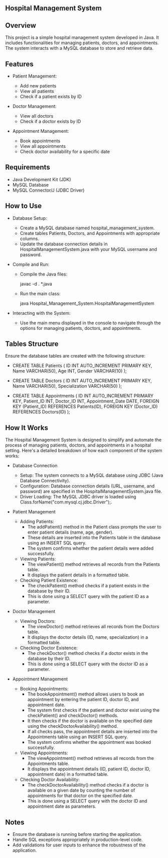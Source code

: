 Hospital Management System
--------------------------

Overview
--------
This project is a simple hospital management system developed in Java. It includes functionalities for managing patients, doctors, and appointments. The system interacts with a MySQL database to store and retrieve data.

Features
--------
- Patient Management:
  - Add new patients
  - View all patients
  - Check if a patient exists by ID

- Doctor Management:
  - View all doctors
  - Check if a doctor exists by ID

- Appointment Management:
  - Book appointments
  - View all appointments
  - Check doctor availability for a specific date

Requirements
------------
- Java Development Kit (JDK)
- MySQL Database
- MySQL Connector/J (JDBC Driver)

How to Use
----------
- Database Setup:
  - Create a MySQL database named hospital_management_system.
  - Create tables Patients, Doctors, and Appointments with appropriate columns.
  - Update the database connection details in HospitalManagementSystem.java with your MySQL username and password.

- Compile and Run:
  - Compile the Java files:

    javac -d . *.java
  - Run the main class:

    java Hospital_Management_System.HospitalManagementSystem

- Interacting with the System:
  - Use the main menu displayed in the console to navigate through the options for managing patients, doctors, and appointments.

Tables Structure
----------------
Ensure the database tables are created with the following structure:

- CREATE TABLE Patients (
    ID INT AUTO_INCREMENT PRIMARY KEY,
    Name VARCHAR(50),
    Age INT,
    Gender VARCHAR(10)
);

- CREATE TABLE Doctors (
    ID INT AUTO_INCREMENT PRIMARY KEY,
    Name VARCHAR(50),
    Specialization VARCHAR(50)
);

- CREATE TABLE Appointments (
    ID INT AUTO_INCREMENT PRIMARY KEY,
    Patient_ID INT,
    Doctor_ID INT,
    Appointment_Date DATE,
    FOREIGN KEY (Patient_ID) REFERENCES Patients(ID),
    FOREIGN KEY (Doctor_ID) REFERENCES Doctors(ID)
);

How It Works
------------
The Hospital Management System is designed to simplify and automate the process of managing patients, doctors, and appointments in a hospital setting. Here's a detailed breakdown of how each component of the system works:

- Database Connection
  - Setup: The system connects to a MySQL database using JDBC (Java Database Connectivity).
  - Configuration: Database connection details (URL, username, and password) are specified in the HospitalManagementSystem.java file.
  - Driver Loading: The MySQL JDBC driver is loaded using Class.forName("com.mysql.cj.jdbc.Driver");.

- Patient Management
  - Adding Patients:
    - The addPatient() method in the Patient class prompts the user to enter patient details (name, age, gender).
    - These details are inserted into the Patients table in the database using an INSERT SQL query.
    - The system confirms whether the patient details were added successfully.
  - Viewing Patients:
    - The viewPatient() method retrieves all records from the Patients table.
    - It displays the patient details in a formatted table.
  - Checking Patient Existence:
    - The checkPatient() method checks if a patient exists in the database by their ID.
    - This is done using a SELECT query with the patient ID as a parameter.

- Doctor Management
  - Viewing Doctors:
    - The viewDoctor() method retrieves all records from the Doctors table.
    - It displays the doctor details (ID, name, specialization) in a formatted table.
  - Checking Doctor Existence:
    - The checkDoctor() method checks if a doctor exists in the database by their ID.
    - This is done using a SELECT query with the doctor ID as a parameter.

- Appointment Management
  - Booking Appointments:
    - The bookAppointment() method allows users to book an appointment by entering the patient ID, doctor ID, and appointment date.
    - The system first checks if the patient and doctor exist using the checkPatient() and checkDoctor() methods.
    - It then checks if the doctor is available on the specified date using the checkDoctorAvailability() method.
    - If all checks pass, the appointment details are inserted into the Appointments table using an INSERT SQL query.
    - The system confirms whether the appointment was booked successfully.
  - Viewing Appointments:
    - The viewAppointment() method retrieves all records from the Appointments table.
    - It displays the appointment details (ID, patient ID, doctor ID, appointment date) in a formatted table.
  - Checking Doctor Availability:
    - The checkDoctorAvailability() method checks if a doctor is available on a given date by counting the number of appointments for that doctor on the specified date.
    - This is done using a SELECT query with the doctor ID and appointment date as parameters.

Notes
-----
- Ensure the database is running before starting the application.
- Handle SQL exceptions appropriately in production-level code.
- Add validations for user inputs to enhance the robustness of the application.
